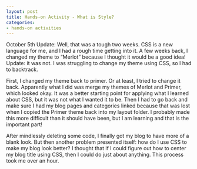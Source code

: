 ```yaml
---
layout: post
title: Hands-on Activity - What is Style?
categories:
- hands-on activities
---
```


October 5th Update:
Well, that was a tough two weeks. CSS is a new language for me, and I had a rough time getting into it. A few weeks back, I changed my theme to “Merlot” because I thought it would be a good idea! Update: it was not. I was struggling to change my theme using CSS, so I had to backtrack.

First, I changed my theme back to primer. Or at least, I tried to change it back. Apparently what I did was merge my themes of Merlot and Primer, which looked okay. It was a better starting point for applying what I learned about CSS, but it was not what I wanted it to be. Then I had to go back and make sure I had my blog pages and categories linked because that was lost when I copied the Primer theme back into my layout folder. I probably made this more difficult than it should have been, but I am learning and that is the important part!

After mindlessly deleting some code, I finally got my blog to have more of a blank look. But then another problem presented itself: how do I use CSS to make my blog look better? I thought that if I could figure out how to center my blog title using CSS, then I could do just about anything. This process took me over an hour.
